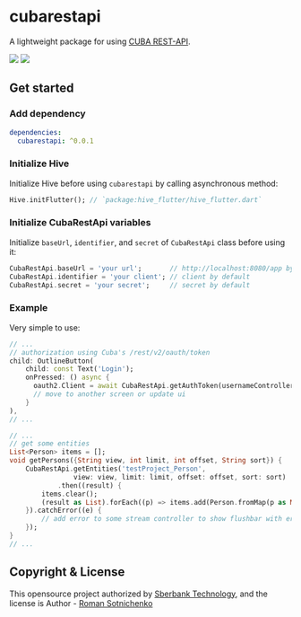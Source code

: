 # cubarestapi
A lightweight package for using [CUBA REST-API](https://doc.cuba-platform.com/restapi-7.1/).

<a href="https://github.com/Deep27/cubarestapi/blob/master/LICENSE"><img src="https://img.shields.io/badge/license-APACHE2.0-blue.svg?longCache=true&style=flat-square"></a>
   <a href="https://flutter.dev"><img src="https://img.shields.io/badge/Built%20for-Flutter-blue.svg?longCache=true&style=flat-square"></a>

## Get started
### Add dependency
```yaml
dependencies:
  cubarestapi: ^0.0.1
```

### Initialize Hive
Initialize Hive before using `cubarestapi` by calling asynchronous method:
```dart
Hive.initFlutter(); // `package:hive_flutter/hive_flutter.dart`
```

### Initialize CubaRestApi variables
Initialize `baseUrl`, `identifier`, and `secret` of `CubaRestApi` class before using it:
```dart
CubaRestApi.baseUrl = 'your url';       // http://localhost:8080/app by default
CubaRestApi.identifier = 'your client'; // client by default
CubaRestApi.secret = 'your secret';     // secret by default
```

### Example 
Very simple to use:
```dart
// ...
// authorization using Cuba's /rest/v2/oauth/token
child: OutlineButton(
    child: const Text('Login');
    onPressed: () async {
      oauth2.Client = await CubaRestApi.getAuthToken(usernameController.text, passwordController.text);
      // move to another screen or update ui
    }
),
// ...
```
```dart
// ...
// get some entities
List<Person> items = [];
void getPersons({String view, int limit, int offset, String sort}) {
    CubaRestApi.getEntities('testProject_Person',
                view: view, limit: limit, offset: offset, sort: sort)
            .then((result) {
        items.clear();
        (result as List).forEach((p) => items.add(Person.fromMap(p as Map)));
    }).catchError((e) {
        // add error to some stream controller to show flushbar with error or whatever
    });
}
// ...
```

## Copyright & License
This opensource project authorized by [Sberbank Technology](https://sber-tech.com/), and the license is 
Author - [Roman Sotnichenko](https://github.com/Deep27/)
